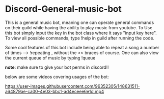 # Discord-General-music-bot
This is a general music bot, meaning one can operate general commands on their guild while having the ability to play music from youtube. 
To Use this bot simply input the key in the bot class where it says "input key here". 
To view all possible commands, type !help in guild after running the code. 

Some cool features of this bot include being able to repeat a song a number of times --> !repeating <number of time> , without the <> braces of course. 
One can also view the current queue of music by typing !queue

  
  **note**: 
  make sure to give your bot perms in discord!!
  
  below are some videos covering usages of the bot: 
  
  
  


https://user-images.githubusercontent.com/96352305/148631511-a64879ae-ca00-4e03-bbc1-ad4eceee6e1d.mp4

